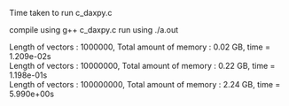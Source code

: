 Time taken to run c_daxpy.c 

compile using g++ c_daxpy.c
run using ./a.out

Length of vectors :      1000000, Total amount of memory : 0.02 GB, time = 1.209e-02s   
Length of vectors :     10000000, Total amount of memory : 0.22 GB, time = 1.198e-01s   
Length of vectors :    100000000, Total amount of memory : 2.24 GB, time = 5.990e+00s   

